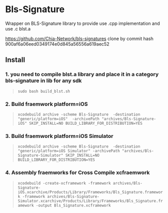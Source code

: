 # Bls-Signature

Wrapper on BLS-Signature library to provide use .cpp implementation and use .c blst.a

https://github.com/Chia-Network/bls-signatures
clone by commit hash 900af6a06eed0349174e0d845a56556a619aec52

## Install

### 1. you need to compile blst.a library and place it in a category bls-signature in lib for any sdk

> ``sudo bash build_blst.sh``

### 2. Build fraemwork platform=iOS

> ``
    xcodebuild archive
    -scheme Bls-Signature 
    -destination "generic/platform=iOS" 
    -archivePath "archives/Bls-Signature-iOS"
    SKIP_INSTALL=NO
    BUILD_LIBRARY_FOR_DISTRIBUTION=YES
``

### 3. Build fraemwork platform=iOS Simulator

> ``
    xcodebuild archive
    -scheme Bls-Signature 
    -destination "generic/platform=iOS Simulator"
    -archivePath "archives/Bls-Signature-Simulator"
    SKIP_INSTALL=NO
    BUILD_LIBRARY_FOR_DISTRIBUTION=YES
``

### 4. Assembly fraemworks for Cross Compile xcfraemwork

> ``xcodebuild -create-xcframework -framework archives/Bls-Signature-iOS.xcarchive/Products/Library/Frameworks/Bls_Signature.framework -framework archives/Bls-Signature-Simulator.xcarchive/Products/Library/Frameworks/Bls_Signature.framework -output Bls_Signature.xcframework``
